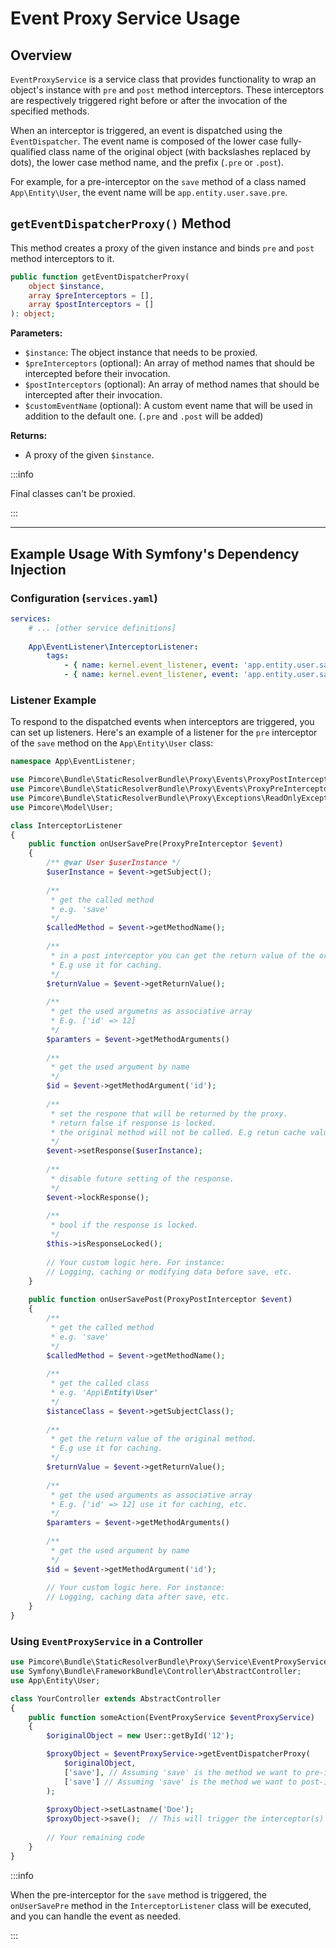 
# Event Proxy Service Usage

## Overview

`EventProxyService` is a service class that provides functionality to wrap an object's instance with `pre` and `post` method interceptors. These interceptors are respectively triggered right before or after the invocation of the specified methods.

When an interceptor is triggered, an event is dispatched using the `EventDispatcher`. The event name is composed of the lower case fully-qualified class name of the original object (with backslashes replaced by dots), the lower case method name, and the prefix (`.pre` or `.post`).

For example, for a pre-interceptor on the `save` method of a class named `App\Entity\User`, the event name will be `app.entity.user.save.pre`.

## `getEventDispatcherProxy()` Method


This method creates a proxy of the given instance and binds `pre` and `post` method interceptors to it.

```php
public function getEventDispatcherProxy(
    object $instance,
    array $preInterceptors = [],
    array $postInterceptors = []
): object;
```

**Parameters:**

- `$instance`: The object instance that needs to be proxied.
- `$preInterceptors` (optional): An array of method names that should be intercepted before their invocation.
- `$postInterceptors` (optional): An array of method names that should be intercepted after their invocation.
- `$customEventName` (optional): A custom event name that will be used in addition to the default one. (`.pre` and `.post` will be added)

**Returns:**

- A proxy of the given `$instance`.

:::info 

Final classes can't be proxied.

:::

---

## Example Usage With Symfony's Dependency Injection

### Configuration (`services.yaml`)

```yaml
services:
    # ... [other service definitions]
    
    App\EventListener\InterceptorListener:
        tags:
            - { name: kernel.event_listener, event: 'app.entity.user.save.pre', method: 'onUserSavePre' }
            - { name: kernel.event_listener, event: 'app.entity.user.save.post', method: 'onUserSavePost' }
```

### Listener Example

To respond to the dispatched events when interceptors are triggered, you can set up listeners. Here's an example of a listener for the `pre` interceptor of the `save` method on the `App\Entity\User` class:

```php
namespace App\EventListener;

use Pimcore\Bundle\StaticResolverBundle\Proxy\Events\ProxyPostInterceptor;
use Pimcore\Bundle\StaticResolverBundle\Proxy\Events\ProxyPreInterceptor;
use Pimcore\Bundle\StaticResolverBundle\Proxy\Exceptions\ReadOnlyException;
use Pimcore\Model\User;

class InterceptorListener
{
    public function onUserSavePre(ProxyPreInterceptor $event)
    {
        /** @var User $userInstance */
        $userInstance = $event->getSubject();
        
        /** 
         * get the called method 
         * e.g. 'save' 
         */
        $calledMethod = $event->getMethodName();
        
        /**
         * in a post interceptor you can get the return value of the original method.
         * E.g use it for caching. 
         */
        $returnValue = $event->getReturnValue();
        
        /** 
         * get the used argumetns as associative array 
         * E.g. ['id' => 12]
         */
        $paramters = $event->getMethodArguments()
        
        /**
         * get the used argument by name 
         */
        $id = $event->getMethodArgument('id');
        
        /**
         * set the respone that will be returned by the proxy.
         * return false if response is locked. 
         * the original method will not be called. E.g retun cache value.         * 
         */
        $event->setResponse($userInstance);
        
        /**
         * disable future setting of the response. 
         */
        $event->lockResponse();
        
        /**
         * bool if the response is locked. 
         */
        $this->isResponseLocked();
        
        // Your custom logic here. For instance:
        // Logging, caching or modifying data before save, etc.
    }
    
    public function onUserSavePost(ProxyPostInterceptor $event)
    {        
        /** 
         * get the called method 
         * e.g. 'save' 
         */
        $calledMethod = $event->getMethodName();
        
        /** 
         * get the called class 
         * e.g. 'App\Entity\User' 
         */
        $istanceClass = $event->getSubjectClass();
        
        /**
         * get the return value of the original method. 
         * E.g use it for caching. 
         */
        $returnValue = $event->getReturnValue();
        
        /** 
         * get the used arguments as associative array 
         * E.g. ['id' => 12] use it for caching, etc.
         */
        $paramters = $event->getMethodArguments()
        
        /**
         * get the used argument by name 
         */
        $id = $event->getMethodArgument('id');
                
        // Your custom logic here. For instance:
        // Logging, caching data after save, etc.
    }
}
```

### Using `EventProxyService` in a Controller

```php
use Pimcore\Bundle\StaticResolverBundle\Proxy\Service\EventProxyService;
use Symfony\Bundle\FrameworkBundle\Controller\AbstractController;
use App\Entity\User;

class YourController extends AbstractController
{
    public function someAction(EventProxyService $eventProxyService)
    {
        $originalObject = new User::getById('12');

        $proxyObject = $eventProxyService->getEventDispatcherProxy(
            $originalObject,
            ['save'], // Assuming 'save' is the method we want to pre-intercept
            ['save'] // Assuming 'save' is the method we want to post-intercept
        );
        
        $proxyObject->setLastname('Doe');
        $proxyObject->save();  // This will trigger the interceptor(s) for the save method
        
        // Your remaining code
    }
}
```

:::info

When the pre-interceptor for the `save` method is triggered, the `onUserSavePre` method in the `InterceptorListener` class will be executed, and you can handle the event as needed.

:::
